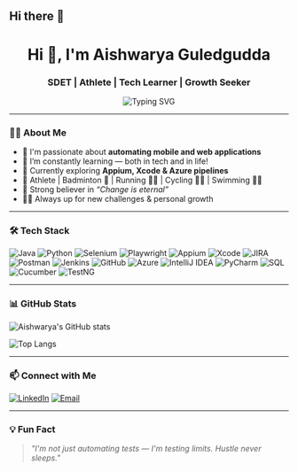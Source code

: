 ## Hi there 👋

<h1 align="center">Hi 👋, I'm Aishwarya Guledgudda</h1>
<h3 align="center">SDET | Athlete | Tech Learner | Growth Seeker</h3>

<p align="center">
  <img src="https://readme-typing-svg.demolab.com?font=Fira+Code&size=22&pause=1000&center=true&vCenter=true&width=500&lines=.;SDET+with+passion+for+automation;Mobile+%26+Web+App+Testing+Enthusiast;Always+learning%2C+always+hustling" alt="Typing SVG" />
</p>

---

### 👩‍💻 About Me

- 🔭 I'm passionate about **automating mobile and web applications**
- 🌱 I’m constantly learning — both in tech and in life!
- 🧠 Currently exploring **Appium, Xcode & Azure pipelines**
- 🎯 Athlete | Badminton 🏸 | Running 🏃‍♀️ | Cycling 🚴‍♀️ | Swimming 🏊‍♀️  
- 🌈 Strong believer in *“Change is eternal”*
- 🧗‍♀️ Always up for new challenges & personal growth

---

### 🛠️ Tech Stack

![Java](https://img.shields.io/badge/Java-ED8B00?style=for-the-badge&logo=java&logoColor=white)
![Python](https://img.shields.io/badge/Python-14354C?style=for-the-badge&logo=python&logoColor=white)
![Selenium](https://img.shields.io/badge/Selenium-43B02A?style=for-the-badge&logo=selenium&logoColor=white)
![Playwright](https://img.shields.io/badge/Playwright-2EAD33?style=for-the-badge&logo=playwright&logoColor=white)
![Appium](https://img.shields.io/badge/Appium-4727A0?style=for-the-badge&logo=appium&logoColor=white)
![Xcode](https://img.shields.io/badge/Xcode-1575F9?style=for-the-badge&logo=xcode&logoColor=white)
![JIRA](https://img.shields.io/badge/JIRA-0052CC?style=for-the-badge&logo=jira&logoColor=white)
![Postman](https://img.shields.io/badge/Postman-FF6C37?style=for-the-badge&logo=postman&logoColor=white)
![Jenkins](https://img.shields.io/badge/Jenkins-D24939?style=for-the-badge&logo=jenkins&logoColor=white)
![GitHub](https://img.shields.io/badge/GitHub-181717?style=for-the-badge&logo=github)
![Azure](https://img.shields.io/badge/Azure-0078D4?style=for-the-badge&logo=azure-devops&logoColor=white)
![IntelliJ IDEA](https://img.shields.io/badge/IntelliJIDEA-000000.svg?style=for-the-badge&logo=intellij-idea&logoColor=white)
![PyCharm](https://img.shields.io/badge/PyCharm-1A1F27?style=for-the-badge&logo=pycharm)
![SQL](https://img.shields.io/badge/SQL-4479A1?style=for-the-badge&logo=postgresql&logoColor=white)
![Cucumber](https://img.shields.io/badge/Cucumber-23D96C?style=for-the-badge&logo=cucumber&logoColor=white)
![TestNG](https://img.shields.io/badge/TestNG-FF6F61?style=for-the-badge)

---

### 📊 GitHub Stats

![Aishwarya's GitHub stats](https://github-readme-stats.vercel.app/api?username=AishwaryaGuledgudda&show_icons=true&theme=radical)

![Top Langs](https://github-readme-stats.vercel.app/api/top-langs/?username=AishwaryaGuledgudda&layout=compact&theme=radical)

---

### 📫 Connect with Me

[![LinkedIn](https://img.shields.io/badge/LinkedIn-AishwaryaGuledgudda-blue?style=for-the-badge&logo=linkedin)](https://www.linkedin.com/in/aishwaryaguledgudda)
[![Email](https://img.shields.io/badge/Email-AishwaryaGuledgudda@gmail.com-D14836?style=for-the-badge&logo=gmail&logoColor=white)](mailto:AishwaryaGuledgudda@gmail.com)

---

### 💡 Fun Fact
> *"I'm not just automating tests — I'm testing limits. Hustle never sleeps."*

